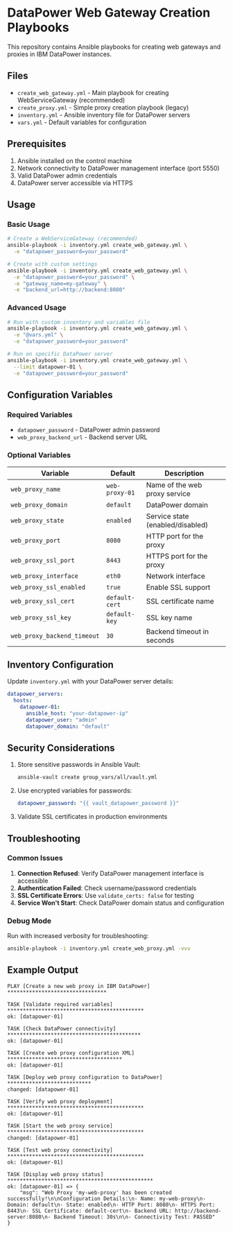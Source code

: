 # DataPower Web Gateway Creation Playbooks

This repository contains Ansible playbooks for creating web gateways and proxies in IBM DataPower instances.

## Files

- `create_web_gateway.yml` - Main playbook for creating WebServiceGateway (recommended)
- `create_proxy.yml` - Simple proxy creation playbook (legacy)
- `inventory.yml` - Ansible inventory file for DataPower servers
- `vars.yml` - Default variables for configuration

## Prerequisites

1. Ansible installed on the control machine
2. Network connectivity to DataPower management interface (port 5550)
3. Valid DataPower admin credentials
4. DataPower server accessible via HTTPS

## Usage

### Basic Usage

```bash
# Create a WebServiceGateway (recommended)
ansible-playbook -i inventory.yml create_web_gateway.yml \
  -e "datapower_password=your_password"

# Create with custom settings
ansible-playbook -i inventory.yml create_web_gateway.yml \
  -e "datapower_password=your_password" \
  -e "gateway_name=my-gateway" \
  -e "backend_url=http://backend:8080"
```

### Advanced Usage

```bash
# Run with custom inventory and variables file
ansible-playbook -i inventory.yml create_web_gateway.yml \
  -e "@vars.yml" \
  -e "datapower_password=your_password"

# Run on specific DataPower server
ansible-playbook -i inventory.yml create_web_gateway.yml \
  --limit datapower-01 \
  -e "datapower_password=your_password"
```

## Configuration Variables

### Required Variables

- `datapower_password` - DataPower admin password
- `web_proxy_backend_url` - Backend server URL

### Optional Variables

| Variable | Default | Description |
|----------|---------|-------------|
| `web_proxy_name` | `web-proxy-01` | Name of the web proxy service |
| `web_proxy_domain` | `default` | DataPower domain |
| `web_proxy_state` | `enabled` | Service state (enabled/disabled) |
| `web_proxy_port` | `8080` | HTTP port for the proxy |
| `web_proxy_ssl_port` | `8443` | HTTPS port for the proxy |
| `web_proxy_interface` | `eth0` | Network interface |
| `web_proxy_ssl_enabled` | `true` | Enable SSL support |
| `web_proxy_ssl_cert` | `default-cert` | SSL certificate name |
| `web_proxy_ssl_key` | `default-key` | SSL key name |
| `web_proxy_backend_timeout` | `30` | Backend timeout in seconds |

## Inventory Configuration

Update `inventory.yml` with your DataPower server details:

```yaml
datapower_servers:
  hosts:
    datapower-01:
      ansible_host: "your-datapower-ip"
      datapower_user: "admin"
      datapower_domain: "default"
```

## Security Considerations

1. Store sensitive passwords in Ansible Vault:
   ```bash
   ansible-vault create group_vars/all/vault.yml
   ```

2. Use encrypted variables for passwords:
   ```yaml
   datapower_password: "{{ vault_datapower_password }}"
   ```

3. Validate SSL certificates in production environments

## Troubleshooting

### Common Issues

1. **Connection Refused**: Verify DataPower management interface is accessible
2. **Authentication Failed**: Check username/password credentials
3. **SSL Certificate Errors**: Use `validate_certs: false` for testing
4. **Service Won't Start**: Check DataPower domain status and configuration

### Debug Mode

Run with increased verbosity for troubleshooting:

```bash
ansible-playbook -i inventory.yml create_web_proxy.yml -vvv
```

## Example Output

```
PLAY [Create a new web proxy in IBM DataPower] ********************************

TASK [Validate required variables] ********************************************
ok: [datapower-01]

TASK [Check DataPower connectivity] *******************************************
ok: [datapower-01]

TASK [Create web proxy configuration XML] *************************************
ok: [datapower-01]

TASK [Deploy web proxy configuration to DataPower] ***************************
changed: [datapower-01]

TASK [Verify web proxy deployment] ********************************************
ok: [datapower-01]

TASK [Start the web proxy service] ********************************************
changed: [datapower-01]

TASK [Test web proxy connectivity] ********************************************
ok: [datapower-01]

TASK [Display web proxy status] ***********************************************
ok: [datapower-01] => {
    "msg": "Web Proxy 'my-web-proxy' has been created successfully!\n\nConfiguration Details:\n- Name: my-web-proxy\n- Domain: default\n- State: enabled\n- HTTP Port: 8080\n- HTTPS Port: 8443\n- SSL Certificate: default-cert\n- Backend URL: http://backend-server:8080\n- Backend Timeout: 30s\n\n- Connectivity Test: PASSED"
}
```
